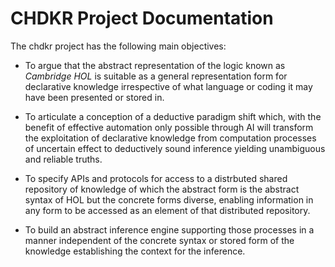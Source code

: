 # CHDKR Project Documentation

The chdkr project has the following main objectives:

* To argue that the abstract representation of the logic known
as _Cambridge HOL_ is suitable as a general representation form for
declarative knowledge irrespective of what language or coding it may have been presented or stored in.

* To articulate a conception of a deductive paradigm shift which,
with the benefit of effective automation only possible through AI
will transform the exploitation of declarative knowledge
from computation processes of uncertain effect to
deductively sound inference yielding unambiguous and reliable truths.

* To specify APIs and protocols for access to a distrbuted shared repository of knowledge of which the abstract form is the abstract syntax of HOL but the concrete forms diverse, enabling information in any form to be accessed as an element of that distributed repository.

* To build an abstract inference engine supporting those processes
in a manner independent of the concrete syntax or stored form
of the knowledge establishing the context for the inference.



